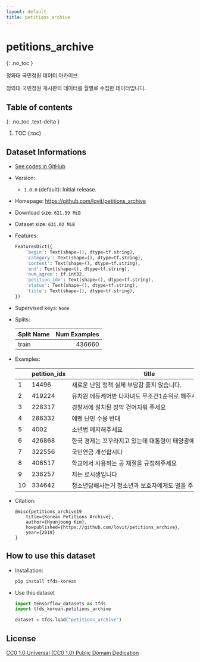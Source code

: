```yaml
---
layout: default
title: petitions_archive
---
```


# petitions_archive
{: .no_toc }

청와대 국민청원 데이터 아카이브

청와대 국민청원 게시판의 데이터를 월별로 수집한 데이터입니다.

## Table of contents
{: .no_toc .text-delta }

1. TOC
{:toc}

## Dataset Informations

* [See codes in GitHub](https://github.com/jeongukjae/tfds-korean/blob/main/tfds_korean/petitions_archive/petitions_archive.py)
* Version:
  * `1.0.0` (default): Initial release.
* Homepage: <https://github.com/lovit/petitions_archive>
* Download size: `621.59 MiB`
* Dataset size: `631.02 MiB`
* Features:

  ```python
  FeaturesDict({
      'begin': Text(shape=(), dtype=tf.string),
      'category': Text(shape=(), dtype=tf.string),
      'content': Text(shape=(), dtype=tf.string),
      'end': Text(shape=(), dtype=tf.string),
      'num_agree': tf.int32,
      'petition_idx': Text(shape=(), dtype=tf.string),
      'status': Text(shape=(), dtype=tf.string),
      'title': Text(shape=(), dtype=tf.string),
  })
  ```

* Supervised keys: `None`
* Splits:

  | Split Name | Num Examples        |
  |------------|--------------------:|
  |train  |436660|

* Examples:

  | |petition_idx|title|category|content|begin|end|status|num_agree|
  |---|---|---|---|---|---|---|---|---|
  |1|14496|새로운 난임 정책 실제 부담감 줄지 않습니다.|저출산/고령화대책|안녕하세요 저는 경남 창원시에 거주 중인 36세 난임 여성 박은희라고 합니다. 이번 ...|2017-09-18|2017-10-18|청원종료|384|
  |2|419224|유치원 에듀케어반 다자녀도 무조건1순위로 해주세요.|육아/교육|저는 3자녀를 둔 엄마입니다~ 큰아이. 둘째아이는 초등학생이고 막내는 유치원생이고요~...|2018-10-25|2018-11-24|청원종료|3|
  |3|228317|경찰서에 설치된 장막 걷어치워 주세요|행정|몇일전 경찰서에 고발인 조서를 받으러가서 충격을 받았슴니다 . 사무실 출입이 폐쇄적으...|2018-05-09|2018-06-08|청원종료|2|
  |4|286332|예멘 난민 수용 반대|정치개혁|국민을 보호하지 않는 정부는 정부가 못 됩니다. 일제시대 임시정부의 수립 요건 안 배...|2018-06-27|2018-07-27|청원종료|58|
  |5|4002|소년법 폐지해주세요|기타|소년법 폐지해주세요 부산여중생폭행사건 보복성 폭행이었습니다,, 가해자들은 처벌받지않는...|2017-09-05|2017-12-04|청원종료|0|
  |6|426868|한국 경제는 꼬꾸라지고 있는데 대통령이  태양광에 미쳐 있구나!|성장동력|이제는 더 이상 기대 안 한다. 한국 경제는 패망의 길로 가고 있는데 새만금 갯벌에 ...|2018-10-31|2018-11-30|청원종료|27|
  |7|322556|국민연금  개선합시다|보건복지|지금 연금은 정해진 조건하에 죽을때까지 고정금액을 받게 되어 있읍니다 사실 나이를 먹...|2018-07-29|2018-08-28|청원종료|2|
  |8|406517|학교에서 사용하는 공 재질을 규정해주세요|기타|안녕하세요 저는 경기도의 한 초등학교 학생입니다 다름이 아니라 학교 체육시간에 피구처...|2018-10-14|2018-11-13|청원종료|3|
  |9|236257|저는 로시생입니다|육아/교육|저는 로스쿨을 준비하고 있는 수험생입니다. 로스쿨에 우선 입학하려면 리트 라는 시험에...|2018-05-18|2018-06-17|청원종료|4|
  |10|334642|청소년담배사는거  청소년과 보호자에게도 벌을 주세요.|행정|담배를 판매하다 그만두었습니다. 청소년들이 속이고 담배를 사러 자꾸 옵니다. 안좋은일...|2018-08-10|2018-09-09|청원종료|4|

* Citation:

  ```text
  @misc{petitions_archive19
      title={Korean Petitions Archive},
      author={Hyunjoong Kim},
      howpublished={https://github.com/lovit/petitions_archive},
      year={2019}
  }
  ```

## How to use this dataset

* Installation:

  ```sh
  pip install tfds-korean
  ```

* Use this dataset

  ```python
  import tensorflow_datasets as tfds
  import tfds_korean.petitions_archive

  dataset = tfds.load("petitions_archive")
  ```

## License

[CC0 1.0 Universal (CC0 1.0) Public Domain Dedication](https://creativecommons.org/publicdomain/zero/1.0/)

<style> td {white-space: nowrap;} </style>
